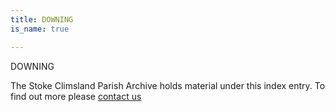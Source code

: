 ```yaml
---
title: DOWNING
is_name: true

---
```


DOWNING


The Stoke Climsland Parish Archive holds material under this index entry. To find out more please [contact us](/contact/)
